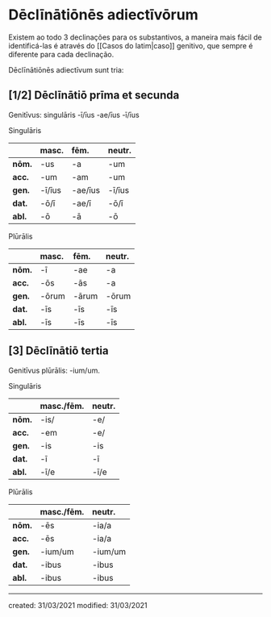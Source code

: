 # Dēclīnātiōnēs adiectīvōrum
Existem ao todo 3 declinações para os substantivos, a maneira mais fácil de identificá-las é através do [[Casos do latim|caso]] genitivo, que sempre é diferente para cada declinação.

Dēclīnātiōnēs adiectīvum sunt tria:

## [1/2] Dēclīnātiō **prīma** et **secunda**
Genitīvus: singulāris -ī/īus -ae/īus -ī/īus

Singulāris

|          | masc.  | fēm.    | neutr. |
|:-------- |:------ |:------- |:------ |
| **nōm.** | -us    | -a      | -um    |
| **acc.** | -um    | -am     | -um    |
| **gen.** | -ī/īus | -ae/īus | -ī/īus |
| **dat.** | -ō/ī   | -ae/ī   | -ō/ī   |
| **abl.** | -ō     | -ā      | -ō     |

Plūrālis

|          | masc. | fēm.  | neutr. |
|:-------- |:----- |:----- |:------ |
| **nōm.** | -ī    | -ae   | -a     | 
| **acc.** | -ōs   | -ās   | -a     |
| **gen.** | -ōrum | -ārum | -ōrum  |
| **dat.** | -īs   | -īs   | -īs    |
| **abl.** | -īs   | -īs   | -īs    |


## [3] Dēclīnātiō **tertia**
Genitīvus plūrālis: -ium/um.

Singulāris

|          | masc./fēm. | neutr. |
|:-------- |:---------- |:------ |
| **nōm.** | -is/       | -e/    |
| **acc.** | -em        | -e/    |
| **gen.** | -is        | -is    |
| **dat.** | -ī         | -ī     |
| **abl.** | -ī/e       | -ī/e   |

Plūrālis

|          | masc./fēm. | neutr.  |
|:-------- |:---------- |:------- |
| **nōm.** | -ēs        | -ia/a   |
| **acc.** | -ēs        | -ia/a   |
| **gen.** | -ium/um    | -ium/um |
| **dat.** | -ibus      | -ibus   |
| **abl.** | -ibus      | -ibus   |

---

created: 31/03/2021
modified: 31/03/2021
